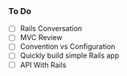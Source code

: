 ### To Do

- [ ] Rails Conversation
- [ ] MVC Review
- [ ] Convention vs Configuration
- [ ] Quickly build simple Rails app
- [ ] API With Rails
